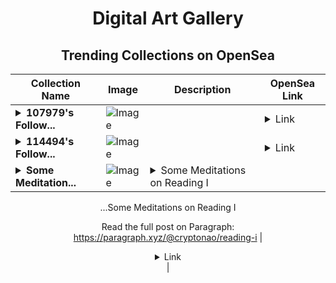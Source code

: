 <div align="center">

# Digital Art Gallery

## Trending Collections on OpenSea

| Collection Name                       | Image                                                                                     | Description                       | OpenSea Link                                                                                          |
|---------------------------------------|-------------------------------------------------------------------------------------------|-----------------------------------|--------------------------------------------------------------------------------------------------------|
| **<details><summary>107979's Follow...</summary>107979's Follower</details>** | ![Image](https://i.seadn.io/s/raw/files/19f9f090920392cc3650cbdf4361755b.png?w=500&auto=format?w=200&auto=format) |  | <details><summary>Link</summary>[107979's Follower](https://opensea.io/collection/107979-s-follower)</details> |
| **<details><summary>114494's Follow...</summary>114494's Follower</details>** | ![Image](https://i.seadn.io/s/raw/files/19f9f090920392cc3650cbdf4361755b.png?w=500&auto=format?w=200&auto=format) |  | <details><summary>Link</summary>[114494's Follower](https://opensea.io/collection/114494-s-follower)</details> |
| **<details><summary>Some Meditation...</summary>Some Meditations on Reading I</details>** | ![Image](https://i.seadn.io/s/raw/files/8254024e6aee87df1107e3decec6d7f3.webp?w=500&auto=format?w=200&auto=format) | <details><summary>Some Meditations on Reading I
...</summary>Some Meditations on Reading I

Read the full post on Paragraph: https://paragraph.xyz/@cryptonao/reading-i</details> | <details><summary>Link</summary>[Some Meditations on Reading I](https://opensea.io/collection/some-meditations-on-reading-i)</details> |

</div>